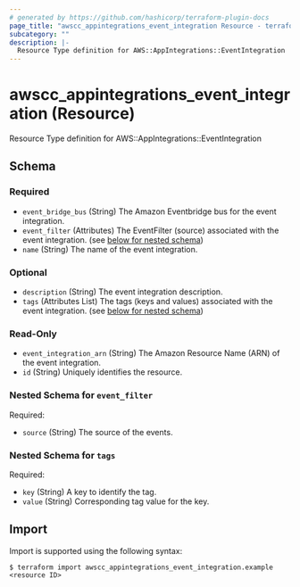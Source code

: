 ```yaml
---
# generated by https://github.com/hashicorp/terraform-plugin-docs
page_title: "awscc_appintegrations_event_integration Resource - terraform-provider-awscc"
subcategory: ""
description: |-
  Resource Type definition for AWS::AppIntegrations::EventIntegration
---
```


# awscc_appintegrations_event_integration (Resource)

Resource Type definition for AWS::AppIntegrations::EventIntegration



<!-- schema generated by tfplugindocs -->
## Schema

### Required

- `event_bridge_bus` (String) The Amazon Eventbridge bus for the event integration.
- `event_filter` (Attributes) The EventFilter (source) associated with the event integration. (see [below for nested schema](#nestedatt--event_filter))
- `name` (String) The name of the event integration.

### Optional

- `description` (String) The event integration description.
- `tags` (Attributes List) The tags (keys and values) associated with the event integration. (see [below for nested schema](#nestedatt--tags))

### Read-Only

- `event_integration_arn` (String) The Amazon Resource Name (ARN) of the event integration.
- `id` (String) Uniquely identifies the resource.

<a id="nestedatt--event_filter"></a>
### Nested Schema for `event_filter`

Required:

- `source` (String) The source of the events.


<a id="nestedatt--tags"></a>
### Nested Schema for `tags`

Required:

- `key` (String) A key to identify the tag.
- `value` (String) Corresponding tag value for the key.

## Import

Import is supported using the following syntax:

```shell
$ terraform import awscc_appintegrations_event_integration.example <resource ID>
```
